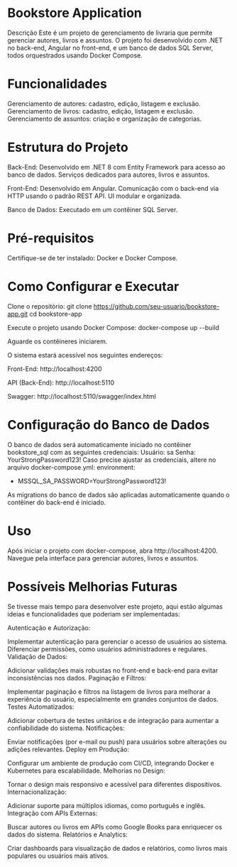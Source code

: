 # Bookstore Application
Descrição
Este é um projeto de gerenciamento de livraria que permite gerenciar autores, livros e assuntos. O projeto foi desenvolvido com .NET no back-end, Angular no front-end, e um banco de dados SQL Server, todos orquestrados usando Docker Compose.

# Funcionalidades
Gerenciamento de autores: cadastro, edição, listagem e exclusão.
Gerenciamento de livros: cadastro, edição, listagem e exclusão.
Gerenciamento de assuntos: criação e organização de categorias.

# Estrutura do Projeto

Back-End:
Desenvolvido em .NET 8 com Entity Framework para acesso ao banco de dados.
Serviços dedicados para autores, livros e assuntos.

Front-End:
Desenvolvido em Angular.
Comunicação com o back-end via HTTP usando o padrão REST API.
UI modular e organizada.

Banco de Dados:
Executado em um contêiner SQL Server.

# Pré-requisitos
Certifique-se de ter instalado:
Docker e Docker Compose.

# Como Configurar e Executar
Clone o repositório:
git clone https://github.com/seu-usuario/bookstore-app.git
cd bookstore-app

Execute o projeto usando Docker Compose:
docker-compose up --build

Aguarde os contêineres iniciarem. 

O sistema estará acessível nos seguintes endereços:

Front-End: http://localhost:4200

API (Back-End): http://localhost:5110

Swagger: http://localhost:5110/swagger/index.html

# Configuração do Banco de Dados
O banco de dados será automaticamente iniciado no contêiner bookstore_sql com as seguintes credenciais:
Usuário: sa
Senha: YourStrongPassword123!
Caso precise ajustar as credenciais, altere no arquivo docker-compose.yml:
environment:
  - MSSQL_SA_PASSWORD=YourStrongPassword123!

As migrations do banco de dados são aplicadas automaticamente quando o contêiner do back-end é iniciado.

# Uso
Após iniciar o projeto com docker-compose, abra http://localhost:4200.
Navegue pela interface para gerenciar autores, livros e assuntos.

# Possíveis Melhorias Futuras
Se tivesse mais tempo para desenvolver este projeto, aqui estão algumas ideias e funcionalidades que poderiam ser implementadas:

Autenticação e Autorização:

Implementar autenticação para gerenciar o acesso de usuários ao sistema.
Diferenciar permissões, como usuários administradores e regulares.
Validação de Dados:

Adicionar validações mais robustas no front-end e back-end para evitar inconsistências nos dados.
Paginação e Filtros:

Implementar paginação e filtros na listagem de livros para melhorar a experiência do usuário, especialmente em grandes conjuntos de dados.
Testes Automatizados:

Adicionar cobertura de testes unitários e de integração para aumentar a confiabilidade do sistema.
Notificações:

Enviar notificações (por e-mail ou push) para usuários sobre alterações ou adições relevantes.
Deploy em Produção:

Configurar um ambiente de produção com CI/CD, integrando Docker e Kubernetes para escalabilidade.
Melhorias no Design:

Tornar o design mais responsivo e acessível para diferentes dispositivos.
Internacionalização:

Adicionar suporte para múltiplos idiomas, como português e inglês.
Integração com APIs Externas:

Buscar autores ou livros em APIs como Google Books para enriquecer os dados do sistema.
Relatórios e Analytics:

Criar dashboards para visualização de dados e relatórios, como livros mais populares ou usuários mais ativos.